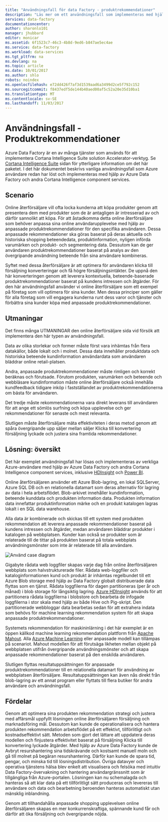 ```yaml
---
title: "Användningsfall för data Factory - produktrekommendationer"
description: "Läs mer om ett användningsfall som implementeras med hjälp av Azure Data Factory tillsammans med andra tjänster."
services: data-factory
documentationcenter: 
author: sharonlo101
manager: jhubbard
editor: monicar
ms.assetid: 6f1523c7-46c3-4b8d-9ed6-b847ae5ec4ae
ms.service: data-factory
ms.workload: data-services
ms.tgt_pltfrm: na
ms.devlang: na
ms.topic: article
ms.date: 10/01/2017
ms.author: shlo
robots: noindex
ms.openlocfilehash: e72dd426f7af3d1539aad6a3499d2ce5f792c152
ms.sourcegitcommit: f8437edf5de144b40aed00af5c52a20e35d10ba1
ms.translationtype: MT
ms.contentlocale: sv-SE
ms.lasthandoff: 11/03/2017
---
```

# <a name="use-case---product-recommendations"></a>Användningsfall - Produktrekommendationer
Azure Data Factory är en av många tjänster som används för att implementera Cortana Intelligence Suite solution Accelerator-verktyg.  Se [Cortana Intelligence Suite](http://www.microsoft.com/cortanaanalytics) sidan för ytterligare information om det här paketet. I det här dokumentet beskrivs vanliga användningsfall som Azure användare redan har löst och implementeras med hjälp av Azure Data Factory och andra Cortana Intelligence component services.

## <a name="scenario"></a>Scenario
Online återförsäljare vill ofta locka kunderna att köpa produkter genom att presentera dem med produkter som de är antagligen är intresserad av och därför sannolikt att köpa. För att åstadkomma detta online återförsäljare som behöver anpassa sina online användarupplevelse med hjälp av anpassade produktrekommendationer för den specifika användaren. Dessa anpassade rekommendationer ska göras baserat på deras aktuella och historiska shopping beteendedata, produktinformation, nyligen införda varumärken och produkt- och segmentering data.  Dessutom kan de ger användaren produktrekommendationer baserat på analys av den övergripande användning beteende från sina användare kombineras.

Syftet med dessa återförsäljare är att optimera för användaren klicka till försäljning konverteringar och få högre försäljningsintäkter.  De uppnå den här konverteringen genom att leverera kontextuella, beteende-baserade produktrekommendationer baserat på kundens intressen och åtgärder. För den här användningsfall använder vi online återförsäljare som ett exempel på företag som vill optimera för sina kunder. Men dessa principer som gäller för alla företag som vill engagera kunderna runt dess varor och tjänster och förbättra sina kunder köpa med anpassade produktrekommendationer.

## <a name="challenges"></a>Utmaningar
Det finns många UTMANINGAR den online återförsäljare sida vid försök att implementera den här typen av användningsfall. 

Data av olika storlekar och former måste först vara inhämtas från flera datakällor, både lokalt och i molnet. Dessa data innehåller produktdata och historiska beteende kundinformation användardata som användaren bläddrar online retail-platsen. 

Andra, anpassade produktrekommendationer måste rimligen och korrekt beräknas och förutsade. Förutom produkten, varumärken och beteende och webbläsare kundinformation måste online återförsäljare också innehålla kundfeedback tidigare inköp i fastställandet av produktrekommendationerna om bästa för användaren. 

Det tredje måste rekommendationerna vara direkt leverans till användaren för att ange ett sömlös surfning och köpa upplevelse och ger rekommendationer för senaste och mest relevanta. 

Slutligen måste återförsäljare mäta effektiviteten i deras metod genom att spåra övergripande upp säljer mellan säljer Klicka till konvertering försäljning lyckade och justera sina framtida rekommendationer.

## <a name="solution-overview"></a>Lösning: översikt
Det här exemplet användningsfall har lösas och implementeras av verkliga Azure-användare med hjälp av Azure Data Factory och andra Cortana Intelligence component services, inklusive [HDInsight](https://azure.microsoft.com/services/hdinsight/) och [Power BI](https://powerbi.microsoft.com/).

Online återförsäljaren använder ett Azure Blob-lagring, en lokal SQLServer, Azure SQL DB och en relationella datamart som deras alternativ för lagring av data i hela arbetsflödet.  Blob-arkivet innehåller kundinformation, beteende kunddata och produkten information data. Produkten information data innefattar produktinformation märke och en produkt katalogen lagras lokalt i en SQL data warehouse. 

Alla data är kombinerade och skickas till ett system med produkten rekommendation att leverera anpassade rekommendationer baserat på kundens intressen och åtgärder, medan användaren bläddrar produkter i katalogen på webbplatsen. Kunder kan också se produkter som är relaterade till de tittar på produkten baserat på totala webbplats användningsmönster som inte är relaterade till alla användare.

![Använd case diagram](./media/data-factory-product-reco-usecase/diagram-1.png)

Gigabyte rådata web loggfiler skapas varje dag från online återförsäljaren webbplats som halvstrukturerade filer. Rådata web-loggfiler och kataloginformationen kund och produkt är inhämtas regelbundet till ett Azure Blob storage med hjälp av Data Factory globalt distribuerade data flyttas som en tjänst. Rådata loggfilerna för dagen partitioneras (per år och månad) i blob storage för långsiktig lagring.  [Azure HDInsight](https://azure.microsoft.com/services/hdinsight/) används för att partitionera rådata loggfilerna i blobstore och bearbeta de infogade loggfilerna i stor skala med hjälp av både Hive och Pig-skript. Den partitionerade webbloggar data bearbetas sedan för att extrahera indata som behövs för machine learning rekommendation system för att skapa anpassade produktrekommendationer.

Systemets rekommendation för maskininlärning i det här exemplet är en öppen källkod machine learning rekommendation plattform från [Apache Mahout](http://mahout.apache.org/).  Alla [Azure Machine Learning](https://azure.microsoft.com/services/machine-learning/) eller anpassade modell kan tillämpas på scenariot.  Mahout modellen för att förutsäga likheten mellan objekt på webbplatsen utifrån övergripande användningsmönster och att skapa anpassade rekommendationer baserat på den enskilda användaren.

Slutligen flyttas resultatuppsättningen för anpassade produktrekommendationer till en relationella datamart för användning av webbplatsen återförsäljare.  Resultatuppsättningen kan även nås direkt från blob-lagring av ett annat program eller flyttats till flera butiker för andra användare och användningsfall.

## <a name="benefits"></a>Fördelar
Genom att optimera sina produkten rekommendation strategi och justera med affärsmål uppfyllt lösningen online återförsäljaren försäljning och marknadsföring mål. Dessutom kan kunde de operationalisera och hantera produkten rekommendation arbetsflödet på ett effektivt, tillförlitligt och kostnadseffektivt sätt. Metoden som gjort det lättare att uppdatera deras modellen och finjustera effektivitet baserat på försäljning Klicka till konvertering lyckade åtgärder. Med hjälp av Azure Data Factory kunde de Avbryt resurshantering sina tidskrävande och kostsamt manuell moln och gå till molnet på begäran resurshantering. Därför kan kunde de spara tid, pengar, och minska tid till lösningsdistribution. Övriga datavyer och operativa tjänstens hälsa blev enkelt att visualisera och felsöka med intuitiv Data Factory-övervakning och hantering användargränssnitt som är tillgängliga från Azure-portalen. Lösningen kan nu schemalagda och hanteras så att klar data på ett tillförlitligt sätt produceras och levereras till användare och data och bearbetning beroenden hanteras automatiskt utan mänsklig inblandning.

Genom att tillhandahålla anpassade shopping upplevelsen online återförsäljaren skapas en mer konkurrenskraftiga, spännande kund får och därför att öka försäljning och övergripande nöjda.


